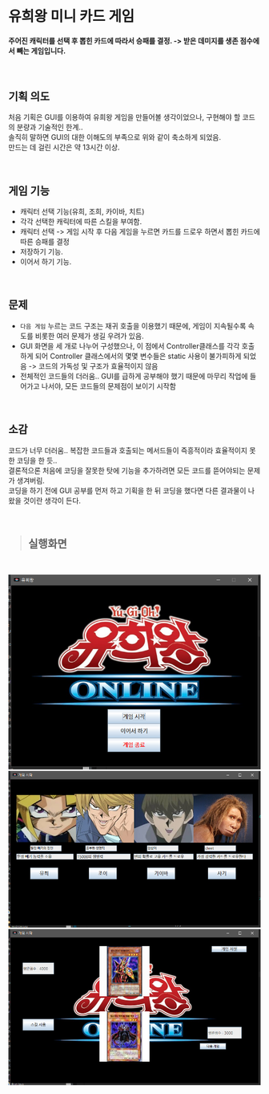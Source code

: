 유희왕 미니 카드 게임
==============

#### 주어진 캐릭터를 선택 후 뽑힌 카드에 따라서 승패를 결정. -> 받은 데미지를 생존 점수에서 빼는 게임입니다.

<br/>

## 기획 의도
처음 기획은 GUI를 이용하여 유희왕 게임을 만들어볼 생각이었으나, 구현해야 할 코드의 분량과 기술적인 한계..  <br/>
솔직히 말하면 GUI의 대한 이해도의 부족으로 위와 같이 축소하게 되었음. <br/>
만드는 데 걸린 시간은 약 13시간 이상.

<br/>

## 게임 기능
* 캐릭터 선택 기능(유희, 조희, 카이바, 치트)
* 각각 선택한 캐릭터에 따른 스킬을 부여함.
* 캐릭터 선택 -> 게임 시작 후 다음 게임을 누르면 카드를 드로우 하면서 뽑힌 카드에 따른 승패를 결정
* 저장하기 기능.
* 이어서 하기 기능. 

<br/>

## 문제
* `다음 게임` 누르는 코드 구조는 재귀 호출을 이용했기 때문에, 게임이 지속될수록 속도를 비롯한 여러 문제가 생길 우려가 있음.
* GUI 화면을 세 개로 나누어 구성했으나, 이 점에서 Controller클래스를 각각 호출하게 되어 Controller 클래스에서의 몇몇 변수들은 
  static 사용이 불가피하게 되었음 -> 코드의 가독성 및 구조가 효율적이지 않음
* 전체적인 코드들의 더러움.. GUI를 급하게 공부해야 했기 때문에 마무리 작업에 들어가고 나서야, 모든 코드들의 문제점이 보이기 시작함

<br/>

## 소감
코드가 너무 더러움.. 복잡한 코드들과 호출되는 메서드들이 즉흥적이라 효율적이지 못한 코딩을 한 듯.. <br/>
결론적으론 처음에 코딩을 잘못한 탓에 기능을 추가하려면 모든 코드를 뜯어야되는 문제가 생겨버림. <br/>
코딩을 하기 전에 GUI 공부를 먼저 하고 기획을 한 뒤 코딩을 했다면 다른 결과물이 나왔을 것이란 생각이 든다.

<br/>

> ## 실행화면
<br/>

![sample1](./Image/sample1.png)
![sample2](./Image/sample2.png)
![sample3](./Image/sample3.png)
